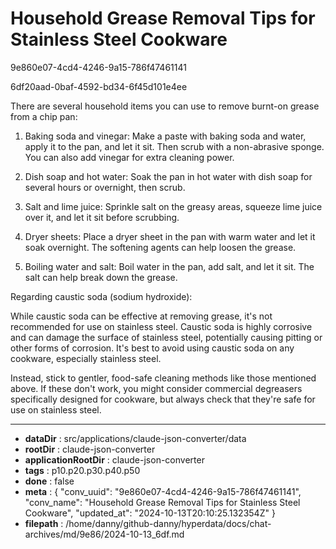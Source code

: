 # Household Grease Removal Tips for Stainless Steel Cookware

9e860e07-4cd4-4246-9a15-786f47461141

6df20aad-0baf-4592-bd34-6f45d101e4ee

 There are several household items you can use to remove burnt-on grease from a chip pan:

1. Baking soda and vinegar: Make a paste with baking soda and water, apply it to the pan, and let it sit. Then scrub with a non-abrasive sponge. You can also add vinegar for extra cleaning power.

2. Dish soap and hot water: Soak the pan in hot water with dish soap for several hours or overnight, then scrub.

3. Salt and lime juice: Sprinkle salt on the greasy areas, squeeze lime juice over it, and let it sit before scrubbing.

4. Dryer sheets: Place a dryer sheet in the pan with warm water and let it soak overnight. The softening agents can help loosen the grease.

5. Boiling water and salt: Boil water in the pan, add salt, and let it sit. The salt can help break down the grease.

Regarding caustic soda (sodium hydroxide):

While caustic soda can be effective at removing grease, it's not recommended for use on stainless steel. Caustic soda is highly corrosive and can damage the surface of stainless steel, potentially causing pitting or other forms of corrosion. It's best to avoid using caustic soda on any cookware, especially stainless steel.

Instead, stick to gentler, food-safe cleaning methods like those mentioned above. If these don't work, you might consider commercial degreasers specifically designed for cookware, but always check that they're safe for use on stainless steel.

---

* **dataDir** : src/applications/claude-json-converter/data
* **rootDir** : claude-json-converter
* **applicationRootDir** : claude-json-converter
* **tags** : p10.p20.p30.p40.p50
* **done** : false
* **meta** : {
  "conv_uuid": "9e860e07-4cd4-4246-9a15-786f47461141",
  "conv_name": "Household Grease Removal Tips for Stainless Steel Cookware",
  "updated_at": "2024-10-13T20:10:25.132354Z"
}
* **filepath** : /home/danny/github-danny/hyperdata/docs/chat-archives/md/9e86/2024-10-13_6df.md